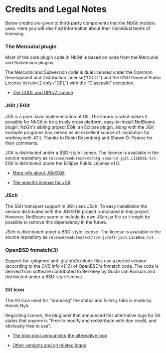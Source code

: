 # Credits and Legal Notes #

Below credits are given to third-party components that the NbGit module uses. Here you will also find information about their individual terms of licensing.

### The Mercurial plugin ###

Most of the core plugin code in NbGit is based on code from the Mercurial and Subversion plugins.

The Mercurial and Subversion code is dual licensed under the Common Development and Distribution License("CDDL") and the GNU General Public License Version 2 only ("GPL") with the "Classpath" exception.

  * [The CDDL and GPLv2 license](http://www.netbeans.org/cddl-gplv2.html)

### JGit / EGit ###

JGit is a pure Java implementation of Git. The library is what makes it possible for NbGit to be a truely cross platform, easy-to-install NetBeans plugin. NbGit's sibling project EGit, an Eclipse plugin, along with the JGit example programs has served as an excellent source of inspiration for working with JGit. Thanks to Robin Rosenberg and Shawn O. Pearce for their comments.

JGit is distributed under a BSD-style license. The license is available in the source repository as `release/modules/ext/org-spearce-jgit.LICENSE.txt`. EGit is distributed under the Eclipse Public License v1.0.

  * [More info about JGit/EGit](http://code.google.com/p/egit/)

  * [The specific license for JGit](http://repo.or.cz/w/jgit.git?a=blob;f=org.spearce.jgit/LICENSE;hb=HEAD)

### JSch ###

The SSH transport support in JGit uses JSch. To easy installation the version distributed with the JGit/EGit project is included in this project. However, NetBeans seem to include its own JSch jar file so it might be possible to remove this dependency in the future.

JSch is distributed under a BSD-style license. The license is available in the source repository as `release/modules/ext/com-jcraft-jsch.LICENSE.txt`.

### OpenBSD fnmatch(3) ###

Support for .gitignore and .git/info/exclude files use a ported version (according to the CVS info v1.13) of OpenBSD's fnmatch code. The code is derived from software contributed to Berkeley by Guido van Rossum and distributed under a BSD-style license.

### Git Icon ###

The Git icon used for "branding" the status and history tabs is made by Henrik Nyh.

Regarding license, the blog post that announced this alternative logo for Git states that anyone is "Free to modify and redistribute with due credit, and obviously free to use".

  * [The blog post announcing the alternative logo](http://henrik.nyh.se/2007/06/alternative-git-logo-and-favicon/)

  * [Other versions and git related logos](http://git.or.cz/gitwiki/GitRelatedLogos)
